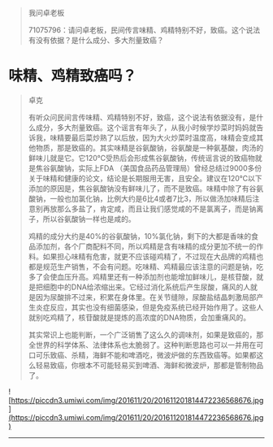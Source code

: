 > 我问卓老板
> 
> 71075796：请问卓老板，民间传言味精、鸡精特别不好，致癌。这个说法有没有依据？是什么成分、多大剂量致癌？

# 味精、鸡精致癌吗？

> 卓克
> 
> 有听众问民间言传味精、鸡精特别不好，致癌，这个说法有依据没有，是什么成分，多大剂量致癌。这个谣言有年头了，从我小时候学炒菜时妈妈就告诉我，味精要最后菜炒熟了以后放，因为大火炒菜时温度高，味精会变成其他物质，那是致癌的。其实味精是谷氨酸钠，谷氨酸是一种氨基酸，肉汤的鲜味儿就是它。它120℃受热后会形成焦谷氨酸钠，传统谣言说的致癌物就是焦谷氨酸钠，实际上FDA （美国食品药品管理局）曾经总结过9000多份关于味精和健康的论文，结论是长期服用无害，且安全。建议在120℃以下添加的原因是，焦谷氨酸钠没有鲜味儿了，而不是致癌。味精中除了有谷氨酸钠，一般也加氯化钠，比例大约是6比4或者7比3，所以做汤加味精后注意别再放那么多盐了，肯定咸，而且让我们感觉咸的不是氯离子，而是钠离子，所以谷氨酸钠一样也是咸的。
> 
> 
> 
> 鸡精的成分大约是40%的谷氨酸钠，10%氯化钠，剩下的大都是香味的食品添加剂，各个厂商配料不同，所以鸡精是含有味精的成分更加不统一的作料。如果担心味精有危害，就更不应该碰鸡精了，不过现在大品牌的鸡精也都是规范生产销售，不会有问题。吃味精、鸡精最应该注意的问题是钠，吃多了会使血压升高。鸡精里还有一种添加剂也能增加鲜味儿，是核苷酸，就是把细胞中的DNA给浓缩出来。它经过消化系统后产生尿酸，痛风的人就是因为尿酸排不过来，积累在身体里。在关节缝隙，尿酸盐结晶刺激局部产生炎症反应，其实也没有细菌感染，但是免疫系统已经开始作用了。这些人就别吃鸡精了，核苷酸就是提炼的高浓度的DNA物质，会加重痛风的。
> 
> 
> 
> 其实常识上也能判断，一个广泛销售了这么久的调味剂，如果是致癌的，那全世界的科学体系、法律体系也太脆弱了。这种判断思路也可以一并用在可口可乐致癌、杀精，海鲜不能和啤酒吃，微波炉做的东西致癌等。如果都这么轻易致癌，你根本不可能轻易买到啤酒、海鲜和微波炉，那都是管制物品了。

![https://piccdn3.umiwi.com/img/201611/20/201611201814472236568676.jpg](https://piccdn3.umiwi.com/img/201611/20/201611201814472236568676.jpg)

---
